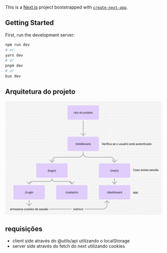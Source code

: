 This is a [Next.js](https://nextjs.org/) project bootstrapped with [`create-next-app`](https://github.com/vercel/next.js/tree/canary/packages/create-next-app).

## Getting Started

First, run the development server:

```bash
npm run dev
# or
yarn dev
# or
pnpm dev
# or
bun dev
```

## Arquitetura do projeto

![Arquitetura](public/arq.png)

## requisições

- client side
  através do @utils/api utilizando o localStorage
- server side
  através do fetch do next utilizando cookies
